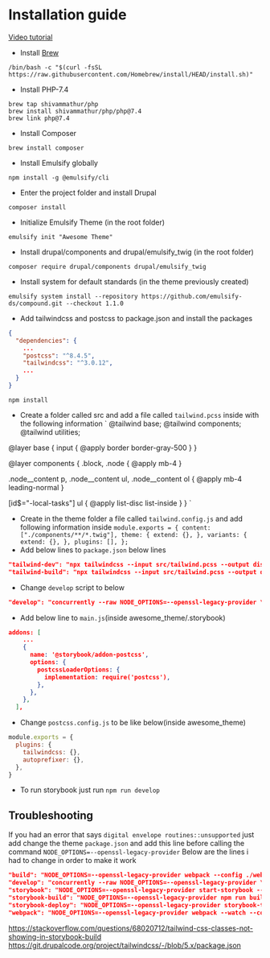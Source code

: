# Installation guide
[Video tutorial](https://modulesunraveled.wistia.com/medias/7cdtb3k40h)
- Install [Brew](https://brew.sh/)
```#bin/bash
/bin/bash -c "$(curl -fsSL https://raw.githubusercontent.com/Homebrew/install/HEAD/install.sh)" 
```
- Install PHP-7.4
```#bin/bash
brew tap shivammathur/php
brew install shivammathur/php/php@7.4
brew link php@7.4
```
- Install Composer
```#bin/bash
brew install composer 
```
- Install Emulsify globally
```#bin/bash
npm install -g @emulsify/cli 
```
- Enter the project folder and install Drupal
```#bin/bash 
composer install 
```
- Initialize Emulsify Theme (in the root folder)
```#bin/bash
emulsify init "Awesome Theme" 
```
- Install drupal/components and drupal/emulsify_twig (in the root folder)
```#bin/bash
composer require drupal/components drupal/emulsify_twig 
```
- Install system for default standards (in the theme previously created)
```#bin/bash
emulsify system install --repository https://github.com/emulsify-ds/compound.git --checkout 1.1.0 
```
- Add tailwindcss and postcss to package.json and install the packages
```json
{
  "dependencies": {
    ...
    "postcss": "^8.4.5",
    "tailwindcss": "^3.0.12",
    ...
  }
}
```
```#bin/bash
npm install
```
- Create a folder called src and add a file called `tailwind.pcss` inside with the following information
`
@tailwind base;
@tailwind components;
@tailwind utilities;

@layer base {
  input {
    @apply border border-gray-500
  }
}

@layer components {
  .block,
  .node {
    @apply mb-4
  }

  .node__content p,
  .node__content ul,
  .node__content ol {
    @apply mb-4 leading-normal
  }

  [id$="-local-tasks"] ul {
    @apply list-disc list-inside
  }
}
`
- Create in the theme folder a file called `tailwind.config.js` and add following information inside
`
module.exports = {
  content: ["./components/**/*.twig"],
  theme: {
    extend: {},
  },
  variants: {
    extend: {},
  },
  plugins: [],
};
`
- Add below lines to `package.json` below lines
```json
"tailwind-dev": "npx tailwindcss --input src/tailwind.pcss --output dist/tailwind.css --watch",
"tailwind-build": "npx tailwindcss --input src/tailwind.pcss --output dist/tailwind.css --minify"
```
- Change `develop` script to below
```json
"develop": "concurrently --raw NODE_OPTIONS=--openssl-legacy-provider \"npm run webpack\" \"npm run tailwind-dev\" \"npm run storybook --openssl-legacy-provider\"",
```
- Add below line to `main.js`(inside awesome_theme/.storybook)
```json
addons: [
    ...
    {
      name: '@storybook/addon-postcss',
      options: {
        postcssLoaderOptions: {
          implementation: require('postcss'),
        },
      },
    },
  ],
```
- Change `postcss.config.js` to be like below(inside awesome_theme)
```javascript
module.exports = {
  plugins: {
    tailwindcss: {},
    autoprefixer: {},
  },
}
```
- To run storybook just run `npm run develop`



## Troubleshooting
If you had an error that says `digital envelope routines::unsupported` just add change the theme `package.json` and add this line before calling the command `NODE_OPTIONS=--openssl-legacy-provider`
Below are the lines i had to change in order to make it work
```json
"build": "NODE_OPTIONS=--openssl-legacy-provider webpack --config ./webpack/webpack.prod.js --openssl-legacy-provider",
"develop": "concurrently --raw NODE_OPTIONS=--openssl-legacy-provider \"npm run webpack\" \"npm run storybook --openssl-legacy-provider\"",
"storybook": "NODE_OPTIONS=--openssl-legacy-provider start-storybook --ci -s ./dist,./images -p 6006",
"storybook-build": "NODE_OPTIONS=--openssl-legacy-provider npm run build && build-storybook -s ./dist,./images -o .out",
"storybook-deploy": "NODE_OPTIONS=--openssl-legacy-provider storybook-to-ghpages -o .out",
"webpack": "NODE_OPTIONS=--openssl-legacy-provider webpack --watch --config ./webpack/webpack.dev.js"
```

https://stackoverflow.com/questions/68020712/tailwind-css-classes-not-showing-in-storybook-build
https://git.drupalcode.org/project/tailwindcss/-/blob/5.x/package.json